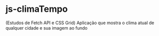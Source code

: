 # js-climaTempo
(Estudos de Fetch API e CSS Grid) Aplicação que mostra o clima atual de qualquer cidade e sua imagem ao fundo
